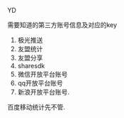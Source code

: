 YD

需要知道的第三方账号信息及对应的key

1. 极光推送
1. 友盟统计
1. 友盟分享
1. sharesdk
1. 微信开放平台账号
1. qq开放平台账号
1. 新浪开放平台账号.


百度移动统计先不管.




